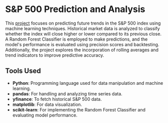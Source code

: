 # S&P 500 Prediction and Analysis

This [project](https://github.com/nasim-raj-laskar/pyth-30/blob/main/Python%2030/Stock-Market-Prediction/main.py) focuses on predicting future trends in the S&P 500 index using machine learning techniques. Historical market data is analyzed to classify whether the index will close higher or lower compared to its previous close. A Random Forest Classifier is employed to make predictions, and the model's performance is evaluated using precision scores and backtesting. Additionally, the project explores the incorporation of rolling averages and trend indicators to improve predictive accuracy.

## Tools Used
- **Python**: Programming language used for data manipulation and machine learning.
- **pandas**: For handling and analyzing time series data.
- **yfinance**: To fetch historical S&P 500 data.
- **matplotlib**: For data visualization.
- **scikit-learn**: For implementing the Random Forest Classifier and evaluating model performance.

